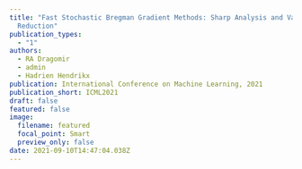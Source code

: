 ```yaml
---
title: "Fast Stochastic Bregman Gradient Methods: Sharp Analysis and Variance
  Reduction"
publication_types:
  - "1"
authors:
  - RA Dragomir
  - admin
  - Hadrien Hendrikx
publication: International Conference on Machine Learning, 2021
publication_short: ICML2021
draft: false
featured: false
image:
  filename: featured
  focal_point: Smart
  preview_only: false
date: 2021-09-10T14:47:04.038Z
---
```

